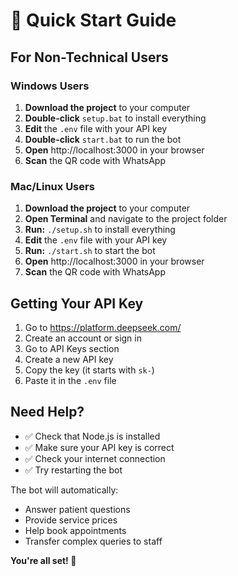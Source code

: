 # 🚀 Quick Start Guide

## For Non-Technical Users

### Windows Users

1. **Download the project** to your computer
2. **Double-click** `setup.bat` to install everything
3. **Edit** the `.env` file with your API key
4. **Double-click** `start.bat` to run the bot
5. **Open** http://localhost:3000 in your browser
6. **Scan** the QR code with WhatsApp

### Mac/Linux Users

1. **Download the project** to your computer
2. **Open Terminal** and navigate to the project folder
3. **Run:** `./setup.sh` to install everything
4. **Edit** the `.env` file with your API key
5. **Run:** `./start.sh` to start the bot
6. **Open** http://localhost:3000 in your browser
7. **Scan** the QR code with WhatsApp

## Getting Your API Key

1. Go to https://platform.deepseek.com/
2. Create an account or sign in
3. Go to API Keys section
4. Create a new API key
5. Copy the key (it starts with `sk-`)
6. Paste it in the `.env` file

## Need Help?

- ✅ Check that Node.js is installed
- ✅ Make sure your API key is correct
- ✅ Check your internet connection
- ✅ Try restarting the bot

The bot will automatically:
- Answer patient questions
- Provide service prices
- Help book appointments
- Transfer complex queries to staff

**You're all set! 🎉**
